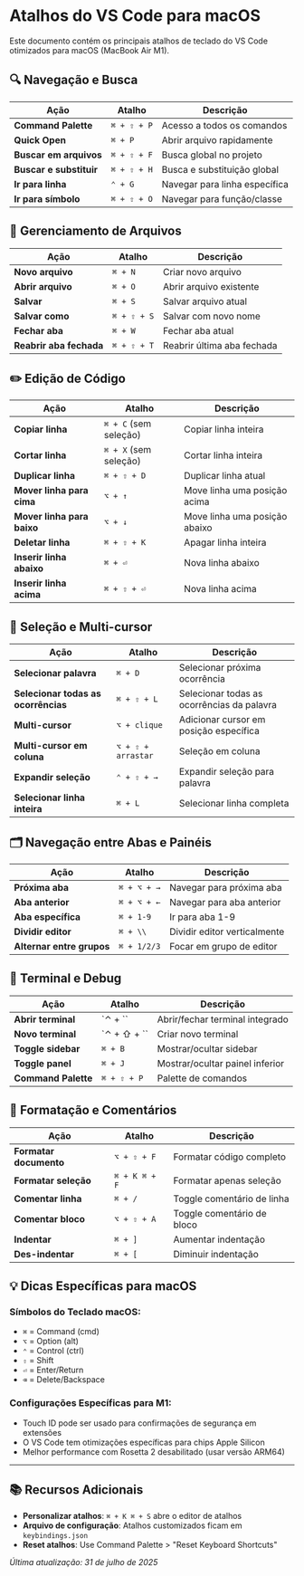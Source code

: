 # Atalhos do VS Code para macOS

Este documento contém os principais atalhos de teclado do VS Code otimizados para macOS (MacBook Air M1).

## 🔍 Navegação e Busca

| Ação | Atalho | Descrição |
|------|--------|-----------|
| **Command Palette** | `⌘ + ⇧ + P` | Acesso a todos os comandos |
| **Quick Open** | `⌘ + P` | Abrir arquivo rapidamente |
| **Buscar em arquivos** | `⌘ + ⇧ + F` | Busca global no projeto |
| **Buscar e substituir** | `⌘ + ⇧ + H` | Busca e substituição global |
| **Ir para linha** | `⌃ + G` | Navegar para linha específica |
| **Ir para símbolo** | `⌘ + ⇧ + O` | Navegar para função/classe |

## 📁 Gerenciamento de Arquivos

| Ação | Atalho | Descrição |
|------|--------|-----------|
| **Novo arquivo** | `⌘ + N` | Criar novo arquivo |
| **Abrir arquivo** | `⌘ + O` | Abrir arquivo existente |
| **Salvar** | `⌘ + S` | Salvar arquivo atual |
| **Salvar como** | `⌘ + ⇧ + S` | Salvar com novo nome |
| **Fechar aba** | `⌘ + W` | Fechar aba atual |
| **Reabrir aba fechada** | `⌘ + ⇧ + T` | Reabrir última aba fechada |

## ✏️ Edição de Código

| Ação | Atalho | Descrição |
|------|--------|-----------|
| **Copiar linha** | `⌘ + C` (sem seleção) | Copiar linha inteira |
| **Cortar linha** | `⌘ + X` (sem seleção) | Cortar linha inteira |
| **Duplicar linha** | `⌘ + ⇧ + D` | Duplicar linha atual |
| **Mover linha para cima** | `⌥ + ↑` | Move linha uma posição acima |
| **Mover linha para baixo** | `⌥ + ↓` | Move linha uma posição abaixo |
| **Deletar linha** | `⌘ + ⇧ + K` | Apagar linha inteira |
| **Inserir linha abaixo** | `⌘ + ⏎` | Nova linha abaixo |
| **Inserir linha acima** | `⌘ + ⇧ + ⏎` | Nova linha acima |

## 🎯 Seleção e Multi-cursor

| Ação | Atalho | Descrição |
|------|--------|-----------|
| **Selecionar palavra** | `⌘ + D` | Selecionar próxima ocorrência |
| **Selecionar todas as ocorrências** | `⌘ + ⇧ + L` | Selecionar todas as ocorrências da palavra |
| **Multi-cursor** | `⌥ + clique` | Adicionar cursor em posição específica |
| **Multi-cursor em coluna** | `⌥ + ⇧ + arrastar` | Seleção em coluna |
| **Expandir seleção** | `⌃ + ⇧ + →` | Expandir seleção para palavra |
| **Selecionar linha inteira** | `⌘ + L` | Selecionar linha completa |

## 🗂 Navegação entre Abas e Painéis

| Ação | Atalho | Descrição |
|------|--------|-----------|
| **Próxima aba** | `⌘ + ⌥ + →` | Navegar para próxima aba |
| **Aba anterior** | `⌘ + ⌥ + ←` | Navegar para aba anterior |
| **Aba específica** | `⌘ + 1-9` | Ir para aba 1-9 |
| **Dividir editor** | `⌘ + \\` | Dividir editor verticalmente |
| **Alternar entre grupos** | `⌘ + 1/2/3` | Focar em grupo de editor |

## 🔧 Terminal e Debug

| Ação | Atalho | Descrição |
|------|--------|-----------|
| **Abrir terminal** | `⌃ + \`` | Abrir/fechar terminal integrado |
| **Novo terminal** | `⌃ + ⇧ + \`` | Criar novo terminal |
| **Toggle sidebar** | `⌘ + B` | Mostrar/ocultar sidebar |
| **Toggle panel** | `⌘ + J` | Mostrar/ocultar painel inferior |
| **Command Palette** | `⌘ + ⇧ + P` | Palette de comandos |

## 🎨 Formatação e Comentários

| Ação | Atalho | Descrição |
|------|--------|-----------|
| **Formatar documento** | `⌥ + ⇧ + F` | Formatar código completo |
| **Formatar seleção** | `⌘ + K ⌘ + F` | Formatar apenas seleção |
| **Comentar linha** | `⌘ + /` | Toggle comentário de linha |
| **Comentar bloco** | `⌥ + ⇧ + A` | Toggle comentário de bloco |
| **Indentar** | `⌘ + ]` | Aumentar indentação |
| **Des-indentar** | `⌘ + [` | Diminuir indentação |

## 💡 Dicas Específicas para macOS

### Símbolos do Teclado macOS:
- `⌘` = Command (cmd)
- `⌥` = Option (alt)
- `⌃` = Control (ctrl)
- `⇧` = Shift
- `⏎` = Enter/Return
- `⌫` = Delete/Backspace

### Configurações Específicas para M1:
- Touch ID pode ser usado para confirmações de segurança em extensões
- O VS Code tem otimizações específicas para chips Apple Silicon
- Melhor performance com Rosetta 2 desabilitado (usar versão ARM64)

---

## 📚 Recursos Adicionais

- **Personalizar atalhos**: `⌘ + K ⌘ + S` abre o editor de atalhos
- **Arquivo de configuração**: Atalhos customizados ficam em `keybindings.json`
- **Reset atalhos**: Use Command Palette > "Reset Keyboard Shortcuts"

*Última atualização: 31 de julho de 2025*
